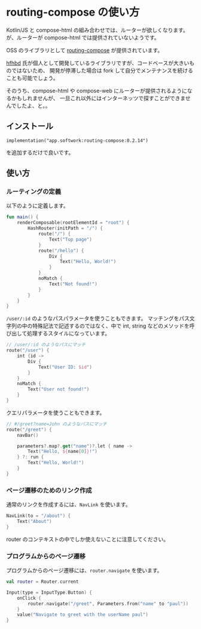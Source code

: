 # routing-compose の使い方

Kotlin/JS と compose-html の組み合わせでは、ルーターが欲しくなります。
が、ルーターが compose-html では提供されていないようです。

OSS のライブラリとして [routing-compose](https://github.com/hfhbd/routing-compose) 
が提供されています。

[hfhbd](https://github.com/hfhbd) 氏が個人として開発しているライブラリですが、コードベースが大きいものではないため、
開発が停滞した場合は fork して自分でメンテナンスを続けることも可能でしょう。

そのうち、compose-html や compose-web にルーターが提供されるようになるかもしれませんが、
一旦これ以外にはインターネッツで探すことができませんでしたよ、と。。

## インストール

    implementation("app.softwork:routing-compose:0.2.14")

を追加するだけで良いです。

## 使い方

### ルーティングの定義

以下のように定義します。

```kotlin
fun main() {
    renderComposable(rootElementId = "root") {
        HashRouter(initPath = "/") {
            route("/") {
                Text("Top page")
            }
            route("/hello") {
                Div {
                    Text("Hello, World!")
                }
            }
            noMatch {
                Text("Not found!")
            }
        }
    }
}
```

`/user/:id` のようなパスパラメータを使うこともできます。
マッチングをパス文字列の中の特殊記法で記述するのではなく、中で int, string などのメソッドを呼び出して処理するスタイルになっています。

```kotlin
// /user/:id のようなパスにマッチ
route("/user") {
    int {id ->
        Div {
            Text("User ID: $id")
        }
    }
    noMatch {
        Text("User not found!")
    }
}
```

クエリパラメータを使うこともできます。

```kotlin
// #/greet?name=John のようなパスにマッチ
route("/greet") {
    navBar()

    parameters?.map?.get("name")?.let { name ->
        Text("Hello, ${name[0]}!")
    } ?: run {
        Text("Hello, World!")
    }
}
```

### ページ遷移のためのリンク作成

通常のリンクを作成するには、`NavLink` を使います。

```kotlin
NavLink(to = "/about") {
    Text("About")
}
```

router のコンテキストの中でしか使えないことに注意してください。

### プログラムからのページ遷移

プログラムからのページ遷移には、`router.navigate` を使います。

```kotlin
val router = Router.current

Input(type = InputType.Button) {
    onClick {
        router.navigate("/greet", Parameters.from("name" to "paul"))
    }
    value("Navigate to greet with the userName paul")
}
```

